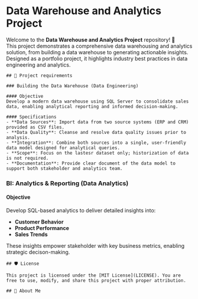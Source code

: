 # Data Warehouse and Analytics Project

Welcome to the **Data Warehouse and Analytics Project** repository! 🚀  
This project demonstrates a comprehensive data warehousing and analytics solution, from building a data warehouse to generating actionable insights. Designed as a portfolio project, it highlights industry best practices in data engineering and analytics.

```
## 🚀 Project requirements

### Building the Data Warehouse (Data Engineering)

#### Objective
Develop a modern data warehouse using SQL Server to consolidate sales data, enabling analytical reporting and informed decision-making.

#### Specifications
- **Data Sources**: Import data from two source systems (ERP and CRM) provided as CSV files.
- **Data Quality**: Cleanse and resolve data quality issues prior to analysis.
- **Integration**: Combine both sources into a single, user-friendly data model designed for analytical queries.
- **Scope**: Focus on the lastesr dataset only; historization of data is not required.
- **Documentation**: Provide clear document of the data model to support both stakeholder and analytics team.

```

 ### BI: Analytics & Reporting (Data Analytics)

 #### Objective
 Develop SQL-based analytics to deliver detailed insights into:
 - **Customer Behavior**
 - **Product Performance**
 - **Sales Trends**

These insights empower stakeholder with key business metrics, enabling strategic decison-making.

```
## 🛡️ License

This project is licensed under the [MIT License](LICENSE). You are free to use, modify, and share this project with proper attribution.

## 🌟 About Me
